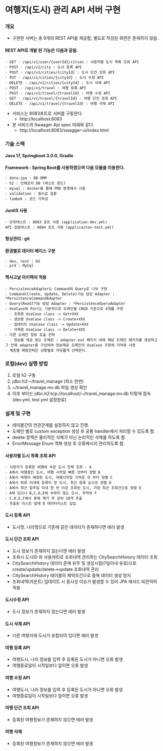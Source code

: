# 여행지(도시) 관리 API 서버 구현

### 개요
- 구현한 서버는 총 9개의 REST API를 제공함, 별도로 작성된 화면은 존재하지 않음. 
#### REST API로 개발 된 기능은 다음과 같음.
    - GET - /api/v1/user/{userId}/cities : 사용자별 도시 목록 조회 API
    - POST - /api/v1/city : 도시 등록 API
    - POST - /api/v1/cities/{cityId} : 도시 단건 조회 API
    - PUT - /api/v1/cities/{cityId} : 도시 수정 API
    - DELETE - /api/v1/cities/{cityId} : 도시 삭제 API
    - POST - /api/v1/travel : 여행 등록 API
    - POST - /api/v1/travel/{travelId} : 여행 수정 API
    - GET - /api/v1/travel/{travelId} : 여행 단건 조회 API
    - DELETE - /api/v1/travel/{travelId} : 여행 삭제 API
- 서비스는 8083포트로 서버를 구동한다.
  - http://localhost:8083
- 본 서비스의 Swaager Api spec 아래와 같다.
  - http://localhost:8083/swagger-ui/index.html


### 기술 스택
#### Java 17, Springboot 3.0.0, Gradle
#### Framework : Spring Boot를 사용하였으며 다음 모듈을 이용한다.
    - data-jpa : DB ORM
    - h2 : 인메모리 DB (테스트 용도)
    - mysql : docker를 통해 PRD 환경에서 사용
    - validation : 필수값 검증
    - lombok : 코드 가독성
#### Junit5 사용
    - 단위테스트 : 8083 포트 사용 (application-dev.yml)
    API 검증테스트 : 8084 포트 사용 (applicaiton-test.yml)
#### 형상관리 : git
#### 환경별로 데이터 베이스 구분
    - dev, test : H2
    - prd : MySql
#### 헥사고날 아키텍처 적용
    - PersistenceAdapter는 Command와 Query로 나눠 구현 
    - Command(Create, Update, Delete)기능 담당 Adapter : *PersistenceCommandAdapter 
    - Query(Read)기능 담담 Adapter : *PersistenceQueryAdapter
    - UseCase와 Port는 기본적으로 도메인별 CRUD 기준으로 4개를 구현 
      - 조회용 UseCase class -> Get+XXX 
      - 생성용 UseCase class -> Create+XXX 
      - 업데이트 UseCase class -> Update+XXX 
      - 삭제용 UseCase class -> Delete+XXX
    - 다른 도메인 정보 호출 전략
      - 정보를 제공 받는 도메인 : adapter.out 패키지 내에 해당 도메인 패키지를 생성하고 그 안에 adapter를 구성하여 정보제공 도메인의 UseCase 구현체 가져와 사용
    - 계층별 매핑전략은 상황별로 자유롭게 선택한다.

### 로컬(dev) 실행 방법
1. 로컬 h2 구동 
2. jdbc:h2:~/travel_manage (최소 한번)
3. ~/travel_manage.mv.db 파일 생성 확인 
4. 이후 부터는 jdbc:h2:tcp://localhost/~/travel_manage.mv.db 이렇게 접속 (dev.yml, test.yml 설정완료)

### 설계 및 구현
- 테이블간의 연관관계를 설정하지 않고 진행.
- 도메인 별로 custom exception 생성 후 공통 handler에서 처리할 수 있도록 함.
- delete 정책은 물리적인 삭제가 아닌 논리적인 삭제를 하도록 함.
- ErrorMessage Enum 객체 생성 후 오류메시지 관리하도록 함.

#### 사용자별 도시 목록 조회 API
    - 사용자가 등록한 여행에 속한 도시 전체 조회 - A
    - A에서 여행중인 도시, 여행 시작일 빠른 것부터 정렬 B
    - A에서 여행이 예정된 도시, 여행시작일 가까운 것 부터 정렬 C
    - A에서 하루 이내에 등록이 된 도시, 최근 등록 순으로 정렬 D 
    - A에서 최근 일주일 이내 한 번 이상 조회된 도시, 가장 최근 조회건으로 정렬 E
    - A에 있으나 B,C,D,E에 속하지 않는 도시, 무작위 F
    - C,D,E,F에서 중복 제거 후 상위 10개 추출
    - 추출된 리스트 앞에 B 데이터리스트 삽입

#### 도시 등록 API
- 도시명, 나라명으로 기존에 같은 데이터가 존재하다면 에러 발생

#### 도시 단건 조회 API
- 도시 정보가 존재하지 않는다면 에러 발생
- 조회시 도시ID 와 사용자ID로 조회내역 관리하는 CitySearchHistory 데이터 조회
- CitySearchHistory 데이터 존재 유무 및 생성시점(7일이내 유효)으로 create/update/delete->update 조회내역 관리
- CitySearchHistory 테이블의 제약조건으로 중복 데이터 생성 방지
- 조회내역(카운트) 업데이트 시 동시성 이슈가 발생할 수 있어 JPA 메서드 비관적락 적용

#### 도시수정 API
- 도시 정보가 존재하지 않는다면 에러 발생

#### 도시 삭제 API 
- 다른 여행지에 도시가 포함되어 있다면 에러 발생

#### 여행 등록 API
- 여행도시, 나라 정보를 입력 후 등록된 도시가 아니면 오류 발생
- 여행종료일이 시작일보다 앞이면 오류 발생

#### 여행 수정 API
- 여행도시, 나라 정보를 입력 후 등록된 도시가 아니면 오류 발생
- 여행종료일이 시작일보다 앞이면 오류 발생

#### 여행 단건 조회 API
- 등록된 여행정보가 존재하지 않으면 에러 발생

#### 여행 삭제 
- 등록된 여행정보가 존재하지 않으면 에러 발생


